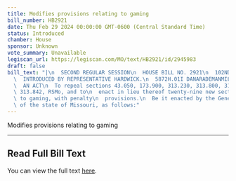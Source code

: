 ```yaml
---
title: Modifies provisions relating to gaming
bill_number: HB2921
date: Thu Feb 29 2024 00:00:00 GMT-0600 (Central Standard Time)
status: Introduced
chamber: House
sponsor: Unknown
vote_summary: Unavailable
legiscan_url: https://legiscan.com/MO/text/HB2921/id/2945983
draft: false
bill_text: "|\n  SECOND REGULAR SESSION\n  HOUSE BILL NO. 2921\n  102ND GENERAL ASSEMBLY\n\
  \  INTRODUCED BY REPRESENTATIVE HARDWICK.\n  5872H.01I DANARADEMANMILLER,ChiefClerk\n\
  \  AN ACT\n  To repeal sections 43.050, 173.900, 313.230, 313.800, 313.813, and\
  \ 313.842, RSMo, and to\n  enact in lieu thereof twenty-nine new sections relating\
  \ to gaming, with penalty\n  provisions.\n  Be it enacted by the General Assembly\
  \ of the state of Missouri, as follows:"
---
```

Modifies provisions relating to gaming

---

## Read Full Bill Text

You can view the full text [here](https://legiscan.com/MO/text/HB2921/id/2945983).
